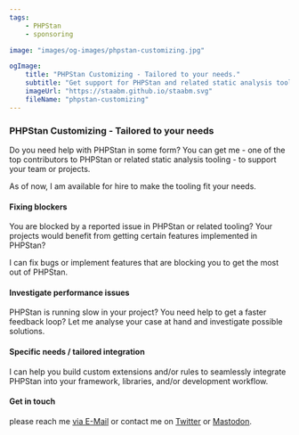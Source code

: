 ```yaml
---
tags:
    - PHPStan
    - sponsoring

image: "images/og-images/phpstan-customizing.jpg"

ogImage:
    title: "PHPStan Customizing - Tailored to your needs."
    subtitle: "Get support for PHPStan and related static analysis tooling."
    imageUrl: "https://staabm.github.io/staabm.svg"
    fileName: "phpstan-customizing"
---
```


### PHPStan Customizing - Tailored to your needs

Do you need help with PHPStan in some form?
You can get me - one of the top contributors to PHPStan or related static analysis tooling - to support your team or projects.

As of now, I am available for hire to make the tooling fit your needs.


#### Fixing blockers

You are blocked by a reported issue in PHPStan or related tooling?
Your projects would benefit from getting certain features implemented in PHPStan?

I can fix bugs or implement features that are blocking you to get the most out of PHPStan.


#### Investigate performance issues

PHPStan is running slow in your project? You need help to get a faster feedback loop?
Let me analyse your case at hand and investigate possible solutions.


#### Specific needs / tailored integration

I can help you build custom extensions and/or rules to seamlessly integrate PHPStan into your framework, libraries, and/or development workflow.


#### Get in touch

please reach me <a href="mailto:maggus.staab+phpstan@gmail.com">via E-Mail</a> or contact me on <a href="https://twitter.com/markusstaab">Twitter</a> or <a href="https://phpc.social/@markusstaab">Mastodon</a>.
